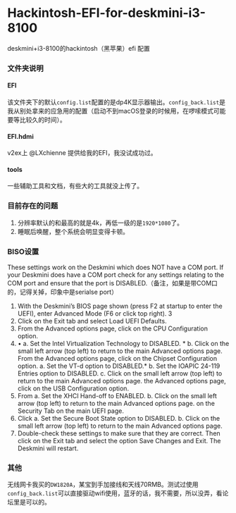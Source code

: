 # Hackintosh-EFI-for-deskmini-i3-8100
deskmini+i3-8100的hackintosh（黑苹果）efi 配置


### 文件夹说明

#### EFI
该文件夹下的默认`config.list`配置的是dp4K显示器输出。`config_back.list`是我从别处拿来的应急用的配置（启动不到macOS登录的时候用，在啰嗦模式可能要等比较久的时间）。

#### EFI.hdmi
v2ex上 @LXchienne 提供给我的EFI，我没试成功过。

#### tools
一些辅助工具和文档，有些大的工具就没上传了。

### 目前存在的问题
1. 分辨率默认的和最高的就是4k，再低一级的是`1920*1080`了。
2. 睡眠后唤醒，整个系统会明显变得卡顿。

### BISO设置

These settings work on the Deskmini which does NOT have a COM port. If your Deskmini does have a COM port check for any settings relating to the COM port and ensure that the port is DISABLED.（备注，如果是带COM口的，记得关掉，印象中是serialse port）
1. With the Deskmini’s BIOS page shown (press F2 at startup to enter the UEFI), enter Advanced Mode (F6 or click top right).
  3
2. Click on the Exit tab and select Load UEFI Defaults.
3. From the Advanced options page, click on the CPU Configuration option.
4. •
a. Set the Intel Virtualization Technology to DISABLED. *
b. Click on the small left arrow (top left) to return to the main Advanced
options page.
From the Advanced options page, click on the Chipset Configuration option.
a. Set the VT-d option to DISABLED.*
b. Set the IOAPIC 24-119 Entries option to DISABLED.
c. Click on the small left arrow (top left) to return to the main Advanced
options page.
the Advanced options page, click on the USB Configuration option.
5. From
a. Set the XHCI Hand-off to ENABLED.
b. Click on the small left arrow (top left) to return to the main Advanced
options page.
on the Security Tab on the main UEFI page.
6. Click
a. Set the Secure Boot State option to DISABLED.
b. Click on the small left arrow (top left) to return to the main Advanced
options page.
7. Double-check these settings to make sure that they are correct. Then click on the
Exit tab and select the option Save Changes and Exit. The Deskmini will restart.

### 其他
无线网卡我买的`DW1820A`，某宝到手加接线和天线70RMB。测试过使用`config_back.list`可以直接驱动wifi使用，蓝牙的话，我不需要，所以没弄，看论坛里是可以的。



